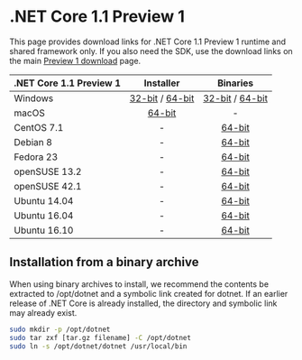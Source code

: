 # .NET Core 1.1 Preview 1

This page provides download links for .NET Core 1.1 Preview 1 runtime and shared framework only. If you also need the SDK, use the download links on the main [Preview 1 download](preview-download.md) page.

| .NET Core 1.1 Preview 1 | Installer                                        | Binaries                                        |
| ----------------------- | :----------------------------------------------: | :----------------------------------------------:|
| Windows                 | [32-bit](https://go.microsoft.com/fwlink/?LinkID=831452) / [64-bit](https://go.microsoft.com/fwlink/?LinkID=831444)  | [32-bit](https://go.microsoft.com/fwlink/?LinkID=831483) / [64-bit](https://go.microsoft.com/fwlink/?LinkID=831476) |
| macOS                   | [64-bit](https://go.microsoft.com/fwlink/?LinkID=831446)  | -                                                                                 |
| CentOS 7.1              | -                                                         | [64-bit](https://go.microsoft.com/fwlink/?LinkID=831487)                          |
| Debian 8                | -                                                         | [64-bit](https://go.microsoft.com/fwlink/?LinkID=831477)                          |
| Fedora 23               | -                                                         | [64-bit](https://go.microsoft.com/fwlink/?LinkID=831484)                          |
| openSUSE 13.2           | -                                                         | [64-bit](https://go.microsoft.com/fwlink/?LinkID=831491)                          |
| openSUSE 42.1           | -                                                         | [64-bit](https://go.microsoft.com/fwlink/?LinkID=831475)                          |
| Ubuntu 14.04            | -                                                         | [64-bit](https://go.microsoft.com/fwlink/?LinkID=831468)                          |
| Ubuntu 16.04            | -                                                         | [64-bit](https://go.microsoft.com/fwlink/?LinkID=831482)                          |
| Ubuntu 16.10            | -                                                         | [64-bit](https://go.microsoft.com/fwlink/?LinkID=831490)                          |

## Installation from a binary archive

When using binary archives to install, we recommend the contents be extracted to /opt/dotnet and a symbolic link created for dotnet. If an earlier release of .NET Core is already installed, the directory and symbolic link may already exist.

```bash
sudo mkdir -p /opt/dotnet
sudo tar zxf [tar.gz filename] -C /opt/dotnet
sudo ln -s /opt/dotnet/dotnet /usr/local/bin
```